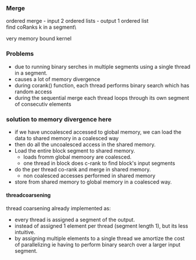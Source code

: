 ### Merge
ordered merge - input 2 ordered lists - output 1 ordered list\
find coRanks k in a segment\

very memory bound kernel

### Problems
- due to running binary serches in multiple segments using a single thread in a segment.
- causes a lot of memory divergence
- during corank() function, each thread performs binary search which has random access
- during the sequential merge each thread loops through its own segment of consecutiv elements


### solution to memory divergence here
- if we have uncoalesced accessed to global memory, we can load the data to shared memory in a coalesced way
- then do all the uncoalesced access in the shared memory.
- Load the entire block segment to shared memory.
    - loads fromm global memoory are coalesced.
    - one thread in block does c-rank to find block's input segments
- do the per thread co-rank and merge in shared memory.
    - non coalesced accesses performed in shared memory
- store from shared memory to global memory in a coalesced way.

#### threadcoarsening
thread coarsening already implemented as:
- every thread is assigned a segment of the output.
- instead of assigned 1 element per thread (segment length 1), but its less intuitive.
- by assigning multiple elements to a single thread we amortize the cost of parallelizing ie having to perform binary search over a larger input segment.
    